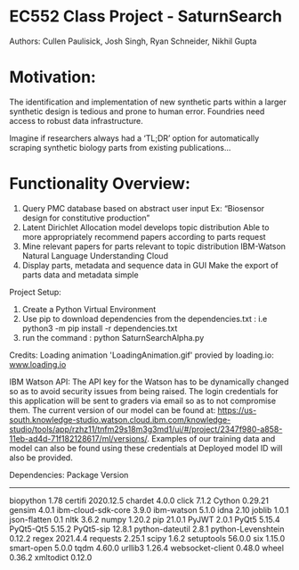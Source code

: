 # EC552 Class Project - SaturnSearch

Authors: Cullen Paulisick, Josh Singh, Ryan Schneider, Nikhil Gupta

# Motivation:
The identification and implementation of new synthetic parts within a larger synthetic design is tedious and prone to human error. Foundries need access to robust data infrastructure. 
 
Imagine if researchers always had a ‘TL;DR’ option for automatically scraping synthetic biology parts from existing publications...


# Functionality Overview:
1. Query PMC database based on abstract user input
Ex: “Biosensor design for constitutive production”
2. Latent Dirichlet Allocation model develops topic distribution
Able to more appropriately recommend papers according to parts request
3. Mine relevant papers for parts relevant to topic distribution
IBM-Watson Natural Language Understanding Cloud
4. Display parts, metadata and sequence data in GUI
Make the export of parts data and metadata simple



Project Setup:
1. Create a Python Virtual Environment
2. Use pip to download dependencies from the dependencies.txt : i.e python3 -m pip install -r dependencies.txt
3. run the command : python SaturnSearchAlpha.py


Credits:
Loading animation 'LoadingAnimation.gif' provied by loading.io: www.loading.io

IBM Watson API:
The API key for the Watson has to be dynamically changed so as to avoid security issues from being raised. The login credentials for this application will be sent to graders via email so as to not compromise them. 
The current version of our model can be found at: https://us-south.knowledge-studio.watson.cloud.ibm.com/knowledge-studio/tools/app/rzhz11/tnfm29s18m3g3md1/ui/#/project/2347f980-a858-11eb-ad4d-71f182128617/ml/versions/.
Examples of our training data and model can also be found using these credentials at Deployed model ID will also be provided.

Dependencies:
Package            Version
------------------ ---------
biopython          1.78
certifi            2020.12.5
chardet            4.0.0
click              7.1.2
Cython             0.29.21
gensim             4.0.1
ibm-cloud-sdk-core 3.9.0
ibm-watson         5.1.0
idna               2.10
joblib             1.0.1
json-flatten       0.1
nltk               3.6.2
numpy              1.20.2
pip                21.0.1
PyJWT              2.0.1
PyQt5              5.15.4
PyQt5-Qt5          5.15.2
PyQt5-sip          12.8.1
python-dateutil    2.8.1
python-Levenshtein 0.12.2
regex              2021.4.4
requests           2.25.1
scipy              1.6.2
setuptools         56.0.0
six                1.15.0
smart-open         5.0.0
tqdm               4.60.0
urllib3            1.26.4
websocket-client   0.48.0
wheel              0.36.2
xmltodict          0.12.0


